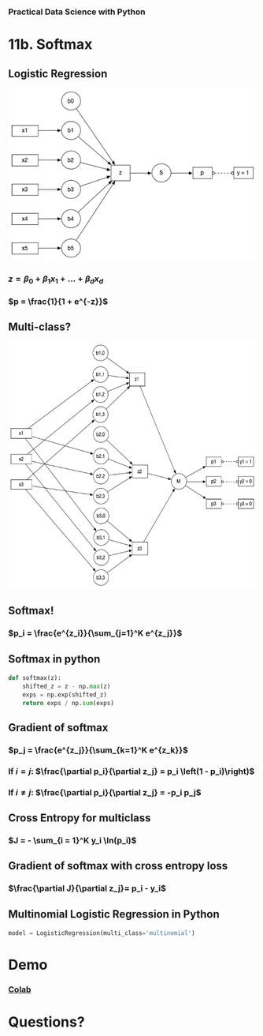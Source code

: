 [comment]: # (THEME = pdsp)
[comment]: # (CODE_THEME = base16/zenburn)

### Practical Data Science with Python

# 11b. Softmax

[comment]: # (!!!)

## Logistic Regression

<img src="11b_media/Logistic.png" height="350" /> 

### $z = \beta_0 + \beta_1 x_1 + \ldots + \beta_d x_d$

### $p = \frac{1}{1 + e^{-z}}$

[comment]: # (!!!)

## Multi-class?

<img src="11b_media/Multi.png" height="500" /> 

[comment]: # (!!!)

## Softmax!

### $p_i = \frac{e^{z_i}}{\sum_{j=1}^K e^{z_j}}$

[comment]: # (!!!)

## Softmax in python

```python
def softmax(z):
    shifted_z = z - np.max(z)
    exps = np.exp(shifted_z)
    return exps / np.sum(exps)
```



[comment]: # (!!!)


## Gradient of softmax

### $p_j = \frac{e^{z_j}}{\sum_{k=1}^K e^{z_k}}$


### If $i = j$: $\frac{\partial p_i}{\partial z_j} = p_i \left(1 - p_i)\right)$

### If $i \neq j$: $\frac{\partial p_i}{\partial z_j} = -p_i p_j$

[comment]: # (!!!)

## Cross Entropy for multiclass

### $J = - \sum_{i = 1}^K y_i \ln(p_i)$

[comment]: # (!!!)

## Gradient of softmax with cross entropy loss

### $\frac{\partial J}{\partial z_j}= p_i - y_i$

[comment]: # (!!!)

## Multinomial Logistic Regression in Python

```python
model = LogisticRegression(multi_class='multinomial')
```
[comment]: # (!!!)


# Demo

### [Colab](https://colab.research.google.com/drive/1iOzTEvQB4g8SIextJeDyvueXFBpLBJr4?usp=sharing)


[comment]: # (!!!)


# Questions?

[comment]: # (!!!)
